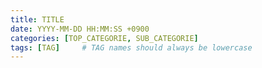 ```yaml
---
title: TITLE
date: YYYY-MM-DD HH:MM:SS +0900
categories: [TOP_CATEGORIE, SUB_CATEGORIE]
tags: [TAG]     # TAG names should always be lowercase
---
```


